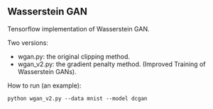 ## Wasserstein GAN

Tensorflow implementation of Wasserstein GAN.

Two versions:
- wgan.py: the original clipping method.
- wgan_v2.py: the gradient penalty method. (Improved Training of Wasserstein GANs).

How to run (an example):

```
python wgan_v2.py --data mnist --model dcgan
```
